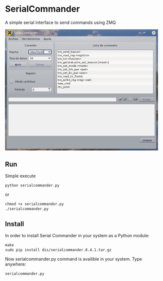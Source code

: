 SerialCommander
===============

A simple serial interface to send commands using ZMQ

![](forms/sc.png)

Run
---

Simple execute

    python serialcommander.py
    
or

    chmod +x serialcommander.py
    ./serialcommander.py
    
Install
-------

In order to install Serial Commander in your system as a Python module:

    make
    sudo pip install dis/serialcommander.0.4.1.tar.gz
    
Now serialcommander.py command is availible in your system. Type anywhere:

    serialcommander.py

